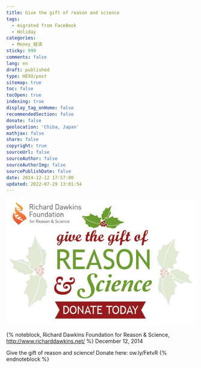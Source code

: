 ```yaml
---
title: Give the gift of reason and science
tags:
  - migrated from FaceBook
  - Holiday
categories:
  - Money_経済
sticky: 999
comments: false
lang: en
draft: published
type: HEXO/post
sitemap: true
toc: false
tocOpen: true
indexing: true
display_tag_onHome: false
recommendedSection: false
donate: false
geolocation: 'Chiba, Japan'
mathjax: false
share: false
copyright: true
sourceUrl: false
sourceAuthor: false
sourceAuthorImg: false
sourcePublishDate: false
date: 2014-12-12 17:57:00
updated: 2022-07-29 13:01:54
---
```


![](./Give-the-gift-of-reason-science/10612896_10152826481940155_3013965146093039418_n.jpg)

{% noteblock, Richard Dawkins Foundation for Reason & Science, http://www.richarddawkins.net/ %}
December 12, 2014

Give the gift of reason and science!
Donate here: ow.ly/FetvR
{% endnoteblock %}
